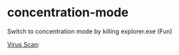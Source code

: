 # concentration-mode
Switch to concentration mode by killing explorer.exe (Fun)

[Virus Scan](https://www.virustotal.com/gui/file/05fd285d4cef6ce6ee321561ba08acb156ed470dcedf7358bbfa261a772f5a7c?nocache=1):
